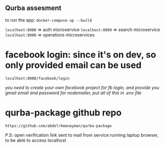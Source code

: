 ## Qurba assesment
to run the app: 
`docker-compose up --build`

`localhost:8080` => auth microservice
`localhost:8090` => search microservice
`localhost:9000` => operations microservices

# facebook login: since it's on dev, so only provided email can be used
`localhost:8080/facebook/login`

*you need to create your own facebook project for fb login, and provide you gmail email and password for nodemailer, put all of this in .env file*

# qurba-package github repo
`https://github.com/abdelrhmanayman/qurba-package`

P.S: open verification link sent to mail from service running laptop browser, to be able to access localhost

